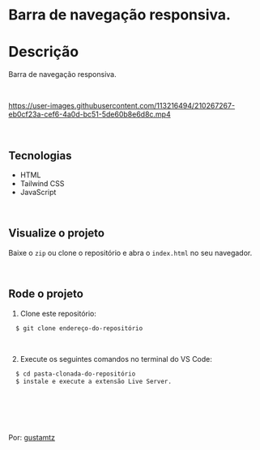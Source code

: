 # Barra de navegação responsiva.

# Descrição
Barra de navegação responsiva.

<br> 

https://user-images.githubusercontent.com/113216494/210267267-eb0cf23a-cef6-4a0d-bc51-5de60b8e6d8c.mp4

<br>

## Tecnologias
- HTML
- Tailwind CSS
- JavaScript

<br>

## Visualize o projeto
Baixe o `zip` ou clone o repositório e abra o `index.html` no seu navegador.

<br>

## Rode o projeto
1. Clone este repositório:
```sh
  $ git clone endereço-do-repositório
```

<br>

2. Execute os seguintes comandos no terminal do VS Code:
```sh
  $ cd pasta-clonada-do-repositório 
  $ instale e execute a extensão Live Server.
  
```

<br>
<br>
<br>

Por: <a href="https://github.com/gustamtz">gustamtz</a>


